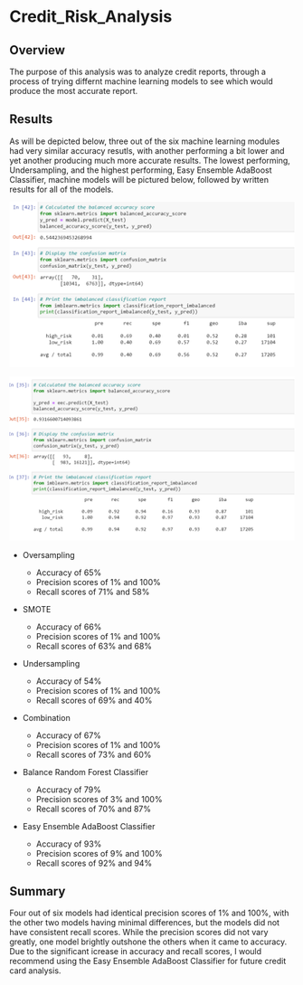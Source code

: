 # Credit_Risk_Analysis

## Overview

  The purpose of this analysis was to analyze credit reports, through a process of trying differnt machine learning models to see which would produce the most accurate report.


## Results

  As will be depicted below, three out of the six machine learning modules had very similar accuracy resutls, with another performing a bit lower and yet another producing much more accurate results.  The lowest performing, Undersampling, and the highest performing, Easy Ensemble AdaBoost Classifier, machine models will be pictured below, followed by written results for all of the models.
  
  ![under.PNG](Resources/under.PNG)
  
  
  ![EEC.PNG](Resources/EEC.PNG)
  
  - Oversampling
    -   Accuracy of 65%
    -   Precision scores of 1% and 100%
    -   Recall scores of 71% and 58%

  - SMOTE
    - Accuracy of 66%
    - Precision scores of 1% and 100%
    - Recall scores of 63% and 68%

  - Undersampling
    - Accuracy of 54%
    - Precision scores of 1% and 100%
    - Recall scores of 69% and 40%

  - Combination
    - Accuracy of 67%
    - Precision scores of 1% and 100%
    - Recall scores of 73% and 60%

  - Balance Random Forest Classifier
    - Accuracy of 79%
    - Precision scores of 3% and 100%
    - Recall scores of 70% and 87%

  - Easy Ensemble AdaBoost Classifier
    - Accuracy of 93%
    - Precision scores of 9% and 100%
    - Recall scores of 92% and 94%


## Summary


  Four out of six models had identical precision scores of 1% and 100%, with the other two models having minimal differences, but the models did not have consistent recall scores.  While the precision scores did not vary greatly, one model brightly outshone the others when it came to accuracy.  Due to the significant icrease in accuracy and recall scores, I would recommend using the Easy Ensemble AdaBoost Classifier for future credit card analysis. 


